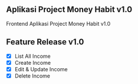 ## Aplikasi Project Money Habit v1.0
Frontend Aplikasi Project Money Habit v1.0

## Feature Release v1.0
- [x] List All Income
- [x] Create Income
- [x] Edit & Update Income
- [x] Delete Income  